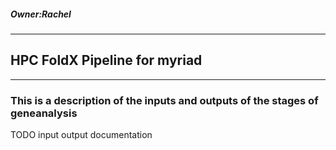 ##### Owner:Rachel
--------------------------------------------------------------------------
## HPC FoldX Pipeline for myriad
--------------------------------------------------------------------------
### This is a description of the inputs and outputs of the stages of geneanalysis

TODO input output documentation

